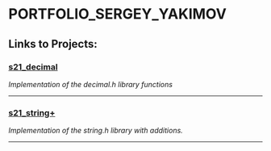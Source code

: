 # PORTFOLIO_SERGEY_YAKIMOV
## Links to Projects:

### [s21_decimal](https://github.com/Garjelin/s21_decimal/)

_Implementation of the decimal.h library functions_

---

### [s21_string+](https://github.com/Garjelin/s21_string/)

_Implementation of the string.h library with additions._

---

